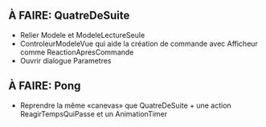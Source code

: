 ## À FAIRE: QuatreDeSuite

* Relier Modele et ModeleLectureSeule
* ControleurModeleVue qui aide la création de commande avec Afficheur comme ReactionApresCommande
* Ouvrir dialogue Parametres

## À FAIRE: Pong

* Reprendre la même «canevas» que QuatreDeSuite + une action ReagirTempsQuiPasse et un AnimationTimer



